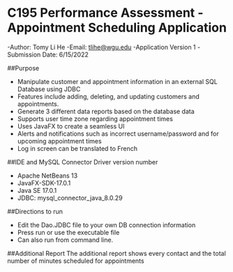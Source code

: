 # C195 Performance Assessment - Appointment Scheduling Application
-Author: Tomy Li He
-Email: tlihe@wgu.edu
-Application Version 1
-Submission Date: 6/15/2022

##Purpose
- Manipulate customer and appointment information in an external SQL Database using JDBC
- Features include adding, deleting, and updating customers and appointments.
- Generate 3 different data reports based on the database data
- Supports user time zone regarding appointment times
- Uses JavaFX to create a seamless UI 
- Alerts and notifications such as incorrect username/password and for upcoming appointment times
- Log in screen can be translated to French

##IDE and MySQL Connector Driver version number
- Apache NetBeans 13
- JavaFX-SDK-17.0.1
- Java SE 17.0.1
- JDBC: mysql_connector_java_8.0.29

##Directions to run
- Edit the Dao.JDBC file to your own DB connection information
- Press run or use the executable file
- Can also run from command line. 

##Additional Report
The additional report shows every contact and the total number of minutes scheduled for appointments
